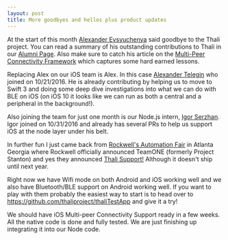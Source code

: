```yaml
---
layout: post
title: More goodbyes and hellos plus product updates
---
```


At the start of this month [Alexander Evsyuchenya](https://github.com/baydet) said goodbye to the Thali project. You can read a summary of his outstanding contributions to Thali in our [Alumni Page](http://thaliproject.org/Alumni/). Also make sure to catch his article on the [Multi-Peer Connectivity Framework](https://medium.com/@baydet/dark-corners-of-multipeer-connectivity-framework-abd566422920#.l3o9dbley) which captures some hard earned lessons.

Replacing Alex on our iOS team is Alex. In this case [Alexander Telegin](https://github.com/drinkius) who joined on 10/21/2016. He is already contributing by helping us to move to Swift 3 and doing some deep dive investigations into what we can do with BLE on iOS (on iOS 10 it looks like we can run as both a central and a peripheral in the background!). 

Also joining the team for just one month is our Node.js intern, [Igor Serzhan](https://github.com/squid48). Igor joined on 10/31/2016 and already has several PRs to help us support iOS at the node layer under his belt.

In further fun I just came back from [Rockwell's Automation Fair](http://www.controlglobal.com/articles/2016/live-from-rockwell-automation-fair-2016/) in Atlanta Georgia where Rockwell officially announced TeamONE (formerly Project Stanton) and yes they announced [Thali Support!](http://origin-www.rockwellautomation.com/resources/pdf/rockwellsoftware/product-pages/FactoryTalk-TeamONE-pricing-guide-2016.pdf) Although it doesn't ship until next year.

Right now we have Wifi mode on both Android and iOS working well and we also have Bluetooth/BLE support on Android working well. If you want to play with them probably the easiest way to start is to head over to https://github.com/thaliproject/thaliTestApp and give it a try! 

We should have iOS Multi-peer Connectivity Support ready in a few weeks. All the native code is done and fully tested. We are just finishing up integrating it into our Node code.
